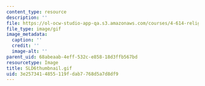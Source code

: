 ```yaml
---
content_type: resource
description: ''
file: https://ol-ocw-studio-app-qa.s3.amazonaws.com/courses/4-614-religious-architecture-and-islamic-cultures-fall-2002/3e2573414855119fdab7768d5a7d8df9_SLD6thumbnail.gif
file_type: image/gif
image_metadata:
  caption: ''
  credit: ''
  image-alt: ''
parent_uid: 68abeaab-4eff-532c-e858-18d3ffb567bd
resourcetype: Image
title: SLD6thumbnail.gif
uid: 3e257341-4855-119f-dab7-768d5a7d8df9
---
```


